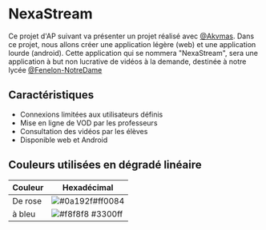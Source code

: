 
# NexaStream 

Ce projet d'AP suivant va présenter un projet réalisé avec [@Akvmas](https://www.github.com/akvmas). Dans ce projet, nous allons créer une application légère (web) et une application lourde (android). Cette application qui se nommera "NexaStream", sera une application à but non lucrative de vidéos à la demande, destinée à notre lycée [@Fenelon-NotreDame](https://campus.fenelon-notredame.com/)


## Caractéristiques

- Connexions limitées aux utilisateurs définis
- Mise en ligne de VOD par les professeurs
- Consultation des vidéos par les élèves
- Disponible web et Android

## Couleurs utilisées en dégradé linéaire

| Couleur            | Hexadécimal                                                                |
| ----------------- | ------------------------------------------------------------------ |
| De rose | ![#0a192f](https://via.placeholder.com/10/ff0084?text=+)#ff0084 |
| à bleu| ![#f8f8f8](https://via.placeholder.com/10/3300ff?text=+) #3300ff |





